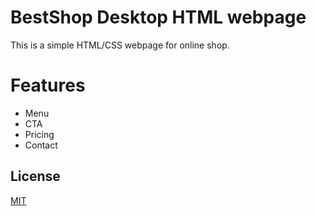 # BestShop Desktop HTML webpage

This is a simple HTML/CSS webpage for online shop.

# Features

- Menu
- CTA
- Pricing
- Contact

## License

[MIT](https://choosealicense.com/licenses/mit/)
